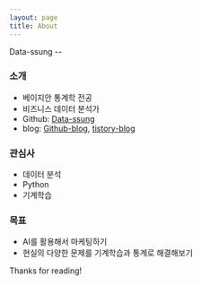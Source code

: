 ```yaml
---
layout: page
title: About
---
```


<p class="message">
Data-ssung
--


</p>

### 소개 
- 베이지안 통계학 전공
- 비즈니스 데이터 분석가
- Github: [Data-ssung](https://github.com/Data-ssung)
- blog: [Github-blog](https://data-ssung.github.io/), [tistory-blog](https://data-ssung.tistory.com/1?category=798563)


### 관심사
- 데이터 분석
- Python
- 기계학습


### 목표
- AI를 활용해서 마케팅하기
- 현실의 다양한 문제를 기계학습과 통계로 해결해보기

Thanks for reading!
